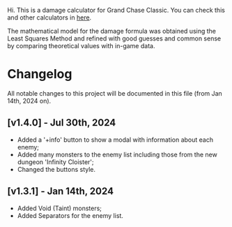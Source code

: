 Hi. This is a damage calculator for Grand Chase Classic. You can check this and other calculators in [here](https://linktr.ee/thearesius).

The mathematical model for the damage formula was obtained using the Least Squares Method and refined with good guesses and common sense by comparing theoretical values with in-game data.

# Changelog

All notable changes to this project will be documented in this file (from Jan 14th, 2024 on).
## [v1.4.0] - Jul 30th, 2024

- Added a '+info' button to show a modal with information about each enemy;
- Added many monsters to the enemy list including those from the new dungeon 'Infinity Cloister';
- Changed the buttons style.

## [v1.3.1] - Jan 14th, 2024

- Added Void (Taint) monsters;
- Added Separators for the enemy list.
